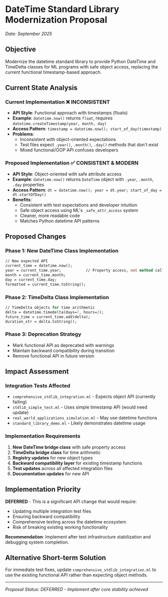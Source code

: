 # DateTime Standard Library Modernization Proposal

*Date: September 2025*

## Objective
Modernize the datetime standard library to provide Python DateTime and TimeDelta classes for ML programs with safe object access, replacing the current functional timestamp-based approach.

## Current State Analysis

### **Current Implementation** ❌ **INCONSISTENT**
- **API Style**: Functional approach with timestamps (floats)
- **Example**: `datetime.now()` returns `float`, requires `datetime.createTimestamp(year, month, day)`
- **Access Pattern**: `timestamp = datetime.now(); start_of_day(timestamp)`
- **Problems**:
  - Inconsistent with object-oriented expectations
  - Test files expect `.year()`, `.month()`, `.day()` methods that don't exist
  - Mixed functional/OOP API confuses developers

### **Proposed Implementation** ✅ **CONSISTENT & MODERN**
- **API Style**: Object-oriented with safe attribute access
- **Example**: `datetime.now()` returns `DateTime` object with `.year`, `.month`, `.day` properties
- **Access Pattern**: `dt = datetime.now(); year = dt.year; start_of_day = dt.startOfDay()`
- **Benefits**:
  - Consistent with test expectations and developer intuition
  - Safe object access using ML's `_safe_attr_access` system
  - Cleaner, more readable code
  - Matches Python datetime API patterns

## Proposed Changes

### **Phase 1: New DateTime Class Implementation**
```ml
// New expected API
current_time = datetime.now();
year = current_time.year;           // Property access, not method call
month = current_time.month;
day = current_time.day;
formatted = current_time.toString();
```

### **Phase 2: TimeDelta Class Implementation**
```ml
// TimeDelta objects for time arithmetic
delta = datetime.timedelta(days=7, hours=2);
future_time = current_time.add(delta);
duration_str = delta.toString();
```

### **Phase 3: Deprecation Strategy**
- Mark functional API as deprecated with warnings
- Maintain backward compatibility during transition
- Remove functional API in future version

## Impact Assessment

### **Integration Tests Affected**
- `comprehensive_stdlib_integration.ml` - Expects object API (currently failing)
- `stdlib_simple_test.ml` - Uses simple timestamp API (would need update)
- `real_world_applications_simulation.ml` - May use datetime functions
- `standard_library_demo.ml` - Likely demonstrates datetime usage

### **Implementation Requirements**
1. **New DateTime bridge class** with safe property access
2. **TimeDelta bridge class** for time arithmetic
3. **Registry updates** for new object types
4. **Backward compatibility layer** for existing timestamp functions
5. **Test updates** across all affected integration files
6. **Documentation updates** for new API

## Implementation Priority
**DEFERRED** - This is a significant API change that would require:
- Updating multiple integration test files
- Ensuring backward compatibility
- Comprehensive testing across the datetime ecosystem
- Risk of breaking existing working functionality

**Recommendation**: Implement after test infrastructure stabilization and debugging system completion.

## Alternative Short-term Solution
For immediate test fixes, update `comprehensive_stdlib_integration.ml` to use the existing functional API rather than expecting object methods.

---
*Proposal Status: DEFERRED - Implement after core stability achieved*